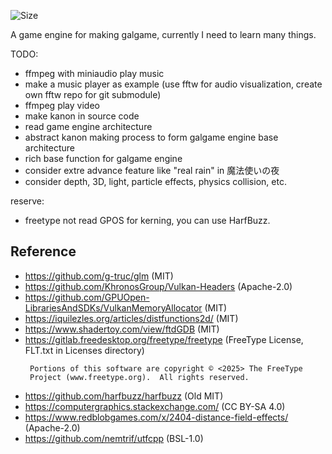 ![Size](https://img.shields.io/github/languages/code-size/Myc123abc/Game-BreakOut)

A game engine for making galgame, currently I need to learn many things.

TODO:
* ffmpeg with miniaudio play music
* make a music player as example (use fftw for audio visualization, create own fftw repo for git submodule)
* ffmpeg play video
* make kanon in source code
* read game engine architecture
* abstract kanon making process to form galgame engine base architecture
* rich base function for galgame engine
* consider extre advance feature like "real rain" in 魔法使いの夜
* consider depth, 3D, light, particle effects, physics collision, etc.

reserve:
* freetype not read GPOS for kerning, you can use HarfBuzz.

## Reference
* https://github.com/g-truc/glm (MIT)
* https://github.com/KhronosGroup/Vulkan-Headers (Apache-2.0)
* https://github.com/GPUOpen-LibrariesAndSDKs/VulkanMemoryAllocator (MIT)
* https://iquilezles.org/articles/distfunctions2d/ (MIT)
* https://www.shadertoy.com/view/ftdGDB (MIT)
* https://gitlab.freedesktop.org/freetype/freetype (FreeType License, FLT.txt in Licenses directory)
   ```
    Portions of this software are copyright © <2025> The FreeType
    Project (www.freetype.org).  All rights reserved.
   ```
* https://github.com/harfbuzz/harfbuzz (Old MIT)
* https://computergraphics.stackexchange.com/ (CC BY-SA 4.0)
* https://www.redblobgames.com/x/2404-distance-field-effects/ (Apache-2.0)
* https://github.com/nemtrif/utfcpp (BSL-1.0)